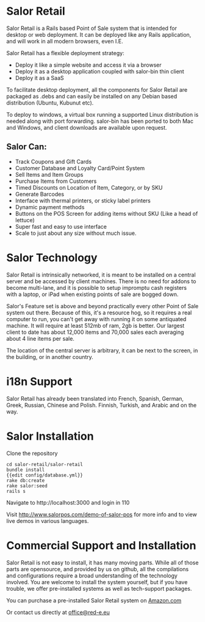 # Salor Retail

Salor Retail is a Rails based Point of Sale system that is intended for
desktop or web deployment. It can be deployed like any Rails application,
and will work in all modern browsers, even I.E.

Salor Retail has a flexible deployment strategy:

* Deploy it like a simple website and access it via a browser
* Deploy it as a desktop application coupled with salor-bin thin client
* Deploy it as a SaaS

To facilitate desktop deployment, all the components for Salor Retail are packaged
as .debs and can easily be installed on any Debian based distribution (Ubuntu, Kubunut etc).

To deploy to windows, a virtual box running a supported Linux distribution is needed
along with port forwarding. salor-bin has been ported to both Mac and Windows, and client
downloads are available upon request.


## Salor Can:

* Track Coupons and Gift Cards
* Customer Database and Loyalty Card/Point System
* Sell Items and Item Groups
* Purchase Items from Customers
* Timed Discounts on Location of Item, Category, or by SKU
* Generate Barcodes
* Interface with thermal printers, or sticky label printers
* Dynamic payment methods
* Buttons on the POS Screen for adding items without SKU (Like a head of lettuce)
* Super fast and easy to use interface
* Scale to just about any size without much issue.

# Salor Technology

Salor Retail is intrinsically networked, it is meant to be installed on a central server and
be accessed by client machines. There is no need for addons to become multi-lane, and it
is possible to setup impromptu cash registers with a laptop, or iPad when existing points of
sale are bogged down. 

Salor's Feature set is above and beyond practically every other Point of Sale system out there.
Because of this, it's a resource hog, so it requires a real computer to run, you can't get
away with running it on some antiquated machine. It will require at least 512mb of ram, 2gb is
better. Our largest client to date has about 12,000 items and 70,000 sales each averaging about
4 line items per sale.

The location of the central server is arbitrary, it can be next to the screen, in the building,
or in another country. 

# i18n Support

Salor Retail has already been translated into French, Spanish, German, Greek, Russian, Chinese
and Polish. Finnish, Turkish, and Arabic and on the way.

# Salor Installation

Clone the repository

    cd salor-retail/salor-retail
    bundle install
    {{edit config/database.yml}}
    rake db:create
    rake salor:seed
    rails s

Navigate to http://localhost:3000 and login in 110

Visit http://www.salorpos.com/demo-of-salor-pos for more info and to view live demos in
various languages.

# Commercial Support and Installation

Salor Retail is not easy to install, it has many moving parts. While all of those parts
are opensource, and provided by us on github, all the compilations and configurations
require a broad understanding of the technology involved. You are welcome to install the
system yourself, but if you have trouble, we offer pre-installed systems as well as
tech-support packages.

You can purchase a pre-installed Salor Retail system on [Amazon.com](http://www.amazon.com/Salor-Retail-Point-Sale-Server/dp/B00BOOEZGG/ref=sr_1_1?ie=UTF8&qid=1363017791&sr=8-1&keywords=salor+retail)

Or contact us directly at office@red-e.eu


